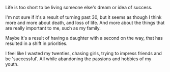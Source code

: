 Life is too short to be living someone else's dream or idea of success.

I'm not sure if it's a result of turning past 30, but it seems as though I think more and more about death, and loss of life. And more about the things that are really important to me, such as my family.

Maybe it's a result of having a daughter with a second on the way, that has resulted in a shift in priorities.

I feel like I wasted my twenties, chasing girls, trying to impress friends and be 'successful'. All while abandoning the passions and hobbies of my youth. 